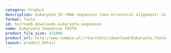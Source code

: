 ```yaml
---
category: Product
description: Eukaryota 5S rRNA sequences (non-structural alignment) in FASTA format
format: fasta
id: 5srrnadb.downloads.eukaryota.sequences
name: Eukaryota Sequences FASTA
product_file_size: 431005
product_url: http://www.combio.pl/rrna/static/download/Eukaryota.fasta
layout: product_detail
---
```

